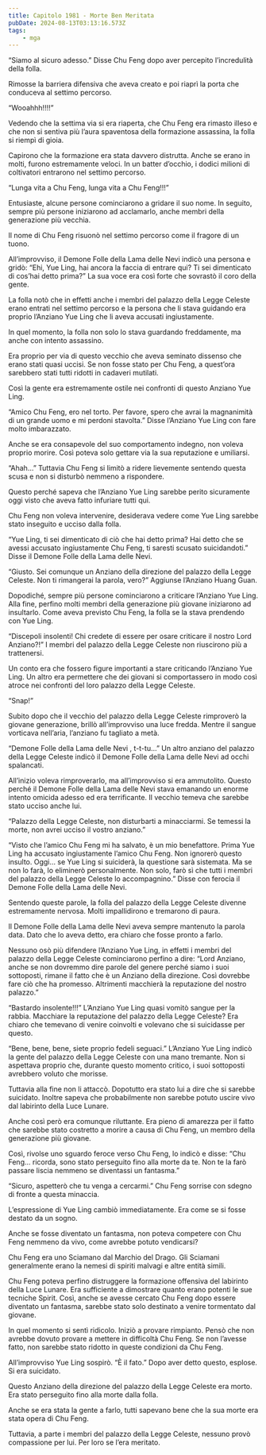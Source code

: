```yaml
---
title: Capitolo 1981 - Morte Ben Meritata
pubDate: 2024-08-13T03:13:16.573Z
tags:
    - mga
---
```





“Siamo al sicuro adesso.” Disse Chu Feng dopo aver percepito l’incredulità della folla.


Rimosse la barriera difensiva che aveva creato e poi riaprì la porta che conduceva al settimo percorso.


“Wooahhh!!!!”


Vedendo che la settima via si era riaperta, che Chu Feng era rimasto illeso e che non si sentiva più l’aura spaventosa della formazione assassina, la folla si riempì di gioia.


Capirono che la formazione era stata davvero distrutta. Anche se erano in molti, furono estremamente veloci. In un batter d’occhio, i dodici milioni di coltivatori entrarono nel settimo percorso.


“Lunga vita a Chu Feng, lunga vita a Chu Feng!!!”


Entusiaste, alcune persone cominciarono a gridare il suo nome. In seguito, sempre più persone iniziarono ad acclamarlo, anche membri della generazione più vecchia.


Il nome di Chu Feng risuonò nel settimo percorso come il fragore di un tuono.


All’improvviso, il Demone Folle della Lama delle Nevi indicò una persona e gridò: “Ehi, Yue Ling, hai ancora la faccia di entrare qui? Ti sei dimenticato di cos’hai detto prima?” La sua voce era così forte che sovrastò il coro della gente.


La folla notò che in effetti anche i membri del palazzo della Legge Celeste erano entrati nel settimo percorso e la persona che li stava guidando era proprio l’Anziano Yue Ling che li aveva accusati ingiustamente.


In quel momento, la folla non solo lo stava guardando freddamente, ma anche con intento assassino.


Era proprio per via di questo vecchio che aveva seminato dissenso che erano stati quasi uccisi. Se non fosse stato per Chu Feng, a quest’ora sarebbero stati tutti ridotti in cadaveri mutilati.


Così la gente era estremamente ostile nei confronti di questo Anziano Yue Ling.


“Amico Chu Feng, ero nel torto. Per favore, spero che avrai la magnanimità di un grande uomo e mi perdoni stavolta.” Disse l’Anziano Yue Ling con fare molto imbarazzato.


Anche se era consapevole del suo comportamento indegno, non voleva proprio morire. Così poteva solo gettare via la sua reputazione e umiliarsi.


“Ahah…” Tuttavia Chu Feng si limitò a ridere lievemente sentendo questa scusa e non si disturbò nemmeno a rispondere.


Questo perché sapeva che l’Anziano Yue Ling sarebbe perito sicuramente oggi visto che aveva fatto infuriare tutti qui.


Chu Feng non voleva intervenire, desiderava vedere come Yue Ling sarebbe stato inseguito e ucciso dalla folla.


“Yue Ling, ti sei dimenticato di ciò che hai detto prima? Hai detto che se avessi accusato ingiustamente Chu Feng, ti saresti scusato suicidandoti.” Disse il Demone Folle della Lama delle Nevi.


“Giusto. Sei comunque un Anziano della direzione del palazzo della Legge Celeste. Non ti rimangerai la parola, vero?” Aggiunse l’Anziano Huang Guan.


Dopodiché, sempre più persone cominciarono a criticare l’Anziano Yue Ling. Alla fine, perfino molti membri della generazione più giovane iniziarono ad insultarlo. Come aveva previsto Chu Feng, la folla se la stava prendendo con Yue Ling.


“Discepoli insolenti! Chi credete di essere per osare criticare il nostro Lord Anziano?!” I membri del palazzo della Legge Celeste non riuscirono più a trattenersi.


Un conto era che fossero figure importanti a stare criticando l’Anziano Yue Ling. Un altro era permettere che dei giovani si comportassero in modo così atroce nei confronti del loro palazzo della Legge Celeste.

“Snap!”


Subito dopo che il vecchio del palazzo della Legge Celeste rimproverò la giovane generazione, brillò all’improvviso una luce fredda. Mentre il sangue vorticava nell’aria, l’anziano fu tagliato a metà.

“Demone Folle della Lama delle Nevi , t-t-tu…” Un altro anziano del palazzo della Legge Celeste indicò il Demone Folle della Lama delle Nevi ad occhi spalancati.


All’inizio voleva rimproverarlo, ma all’improvviso si era ammutolito. Questo perché il Demone Folle della Lama delle Nevi stava emanando un enorme intento omicida adesso ed era terrificante. Il vecchio temeva che sarebbe stato ucciso anche lui.


“Palazzo della Legge Celeste, non disturbarti a minacciarmi. Se temessi la morte, non avrei ucciso il vostro anziano.”


“Visto che l’amico Chu Feng mi ha salvato, è un mio benefattore. Prima Yue Ling ha accusato ingiustamente l’amico Chu Feng. Non ignorerò questo insulto. Oggi… se Yue Ling si suiciderà, la questione sarà sistemata. Ma se non lo farà, lo eliminerò personalmente. Non solo, farò sì che tutti i membri del palazzo della Legge Celeste lo accompagnino.” Disse con ferocia il Demone Folle della Lama delle Nevi.


Sentendo queste parole, la folla del palazzo della Legge Celeste divenne estremamente nervosa. Molti impallidirono e tremarono di paura.


Il Demone Folle della Lama delle Nevi aveva sempre mantenuto la parola data. Dato che lo aveva detto, era chiaro che fosse pronto a farlo.


Nessuno osò più difendere l’Anziano Yue Ling, in effetti i membri del palazzo della Legge Celeste cominciarono perfino a dire: “Lord Anziano, anche se non dovremmo dire parole del genere perché siamo i suoi sottoposti, rimane il fatto che è un Anziano della direzione. Così dovrebbe fare ciò che ha promesso. Altrimenti macchierà la reputazione del nostro palazzo.”


“Bastardo insolente!!!” L’Anziano Yue Ling quasi vomitò sangue per la rabbia. Macchiare la reputazione del palazzo della Legge Celeste? Era chiaro che temevano di venire coinvolti e volevano che si suicidasse per questo.

“Bene, bene, bene, siete proprio fedeli seguaci.” L’Anziano Yue Ling indicò la gente del palazzo della Legge Celeste con una mano tremante. Non si aspettava proprio che, durante questo momento critico, i suoi sottoposti avrebbero voluto che morisse.


Tuttavia alla fine non li attaccò. Dopotutto era stato lui a dire che si sarebbe suicidato. Inoltre sapeva che probabilmente non sarebbe potuto uscire vivo dal labirinto della Luce Lunare.


Anche così però era comunque riluttante. Era pieno di amarezza per il fatto che sarebbe stato costretto a morire a causa di Chu Feng, un membro della generazione più giovane.

Così, rivolse uno sguardo feroce verso Chu Feng, lo indicò e disse: “Chu Feng… ricorda, sono stato perseguito fino alla morte da te. Non te la farò passare liscia nemmeno se diventassi un fantasma.”


“Sicuro, aspetterò che tu venga a cercarmi.” Chu Feng sorrise con sdegno di fronte a questa minaccia.


L’espressione di Yue Ling cambiò immediatamente. Era come se si fosse destato da un sogno.


Anche se fosse diventato un fantasma, non poteva competere con Chu Feng nemmeno da vivo, come avrebbe potuto vendicarsi?


Chu Feng era uno Sciamano dal Marchio del Drago. Gli Sciamani generalmente erano la nemesi di spiriti malvagi e altre entità simili.


Chu Feng poteva perfino distruggere la formazione offensiva del labirinto della Luce Lunare. Era sufficiente a dimostrare quanto erano potenti le sue tecniche Spirit. Così, anche se avesse cercato Chu Feng dopo essere diventato un fantasma, sarebbe stato solo destinato a venire tormentato dal giovane.


In quel momento si sentì ridicolo. Iniziò a provare rimpianto. Pensò che non avrebbe dovuto provare a mettere in difficoltà Chu Feng. Se non l’avesse fatto, non sarebbe stato ridotto in queste condizioni da Chu Feng.

All’improvviso Yue Ling sospirò. “È il fato.” Dopo aver detto questo, esplose. Si era suicidato.


Questo Anziano della direzione del palazzo della Legge Celeste era morto. Era stato perseguito fino alla morte dalla folla.


Anche se era stata la gente a farlo, tutti sapevano bene che la sua morte era stata opera di Chu Feng.


Tuttavia, a parte i membri del palazzo della Legge Celeste, nessuno provò compassione per lui. Per loro se l’era meritato.

